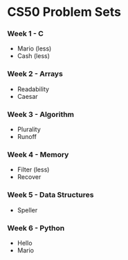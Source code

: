 # CS50 Problem Sets

### Week 1 - C

- Mario (less)
- Cash (less)

### Week 2 - Arrays

- Readability
- Caesar

### Week 3 - Algorithm

- Plurality
- Runoff

### Week 4 - Memory

- Filter (less)
- Recover

### Week 5 - Data Structures

- Speller

### Week 6 - Python
- Hello
- Mario
